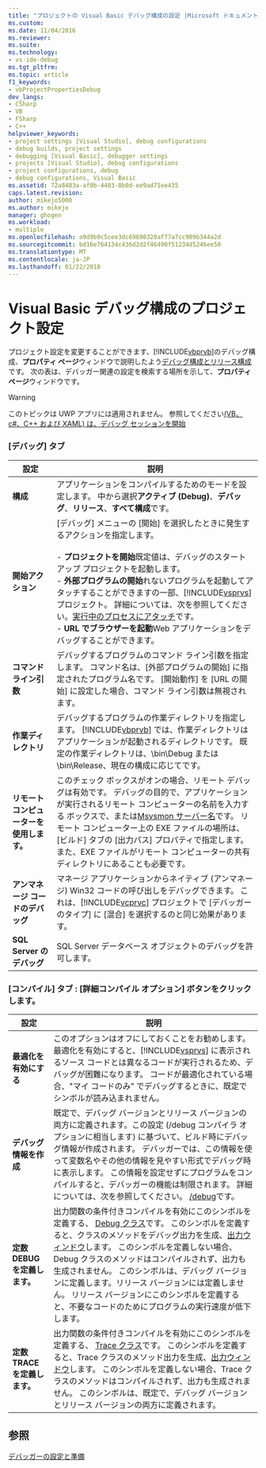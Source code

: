```yaml
---
title: "プロジェクトの Visual Basic デバッグ構成の設定 |Microsoft ドキュメント"
ms.custom: 
ms.date: 11/04/2016
ms.reviewer: 
ms.suite: 
ms.technology:
- vs-ide-debug
ms.tgt_pltfrm: 
ms.topic: article
f1_keywords:
- vbProjectPropertiesDebug
dev_langs:
- CSharp
- VB
- FSharp
- C++
helpviewer_keywords:
- project settings [Visual Studio], debug configurations
- debug builds, project settings
- debugging [Visual Basic], debugger settings
- projects [Visual Studio], debug configurations
- project configurations, debug
- debug configurations, Visual Basic
ms.assetid: 72a8483a-af0b-4403-8b0d-ee9ad71ee435
caps.latest.revision: 
author: mikejo5000
ms.author: mikejo
manager: ghogen
ms.workload:
- multiple
ms.openlocfilehash: a9d9b9c5cee3dc69698320af77a7cc909b344a2d
ms.sourcegitcommit: bd16e764134c436d2d2f46490f51234d5246ee50
ms.translationtype: MT
ms.contentlocale: ja-JP
ms.lasthandoff: 01/22/2018
---
```

# <a name="project-settings-for-a-visual-basic-debug-configuration"></a>Visual Basic デバッグ構成のプロジェクト設定
プロジェクト設定を変更することができます、[!INCLUDE[vbprvb](../code-quality/includes/vbprvb_md.md)]のデバッグ構成、**プロパティ ページ**ウィンドウで説明したよう[デバッグ構成とリリース構成](../debugger/how-to-set-debug-and-release-configurations.md)です。 次の表は、デバッガー関連の設定を検索する場所を示して、**プロパティ ページ**ウィンドウです。  
  
> [!WARNING]
>  このトピックは UWP アプリには適用されません。 参照してください[(VB、c#、C++ および XAML) は、デバッグ セッションを開始](../debugger/start-a-debugging-session-for-a-store-app-in-visual-studio-vb-csharp-cpp-and-xaml.md)  
  
### <a name="debug-tab"></a>[デバッグ] タブ  
  
|設定|説明|  
|-------------|-----------------|  
|**構成**|アプリケーションをコンパイルするためのモードを設定します。 中から選択**アクティブ (Debug)**、**デバッグ**、**リリース**、**すべて構成**です。|  
|**開始アクション**|[デバッグ] メニューの [開始] を選択したときに発生するアクションを指定します。<br /><br /> -   **プロジェクトを開始**既定値は、デバッグのスタートアップ プロジェクトを起動します。 <br />-   **外部プログラムの開始**れないプログラムを起動してアタッチすることができますの一部、[!INCLUDE[vsprvs](../code-quality/includes/vsprvs_md.md)]プロジェクト。 詳細については、次を参照してください。[実行中のプロセスにアタッチ](../debugger/attach-to-running-processes-with-the-visual-studio-debugger.md)です。<br />-   **URL でブラウザーを起動**Web アプリケーションをデバッグすることができます。|  
|**コマンドライン引数**|デバッグするプログラムのコマンド ライン引数を指定します。 コマンド名は、[外部プログラムの開始] に指定されたプログラム名です。 [開始動作] を [URL の開始] に設定した場合、コマンド ライン引数は無視されます。|  
|**作業ディレクトリ**|デバッグするプログラムの作業ディレクトリを指定します。 [!INCLUDE[vbprvb](../code-quality/includes/vbprvb_md.md)] では、作業ディレクトリはアプリケーションが起動されるディレクトリです。 既定の作業ディレクトリは、\bin\Debug または \bin\Release、現在の構成に応じてです。|  
|**リモート コンピューターを使用します。**|このチェック ボックスがオンの場合、リモート デバッグは有効です。 デバッグの目的で、アプリケーションが実行されるリモート コンピューターの名前を入力する ボックスで、または[Msvsmon サーバー名](../debugger/remote-debugging.md)です。 リモート コンピューター上の EXE ファイルの場所は、[ビルド] タブの [出力パス] プロパティで指定します。また、EXE ファイルがリモート コンピューターの共有ディレクトリにあることも必要です。|  
|**アンマネージ コードのデバッグ**|マネージ アプリケーションからネイティブ (アンマネージ) Win32 コードの呼び出しをデバッグできます。 これは、[!INCLUDE[vcprvc](../code-quality/includes/vcprvc_md.md)] プロジェクトで [デバッガーのタイプ] に [混合] を選択するのと同じ効果があります。|  
|**SQL Server のデバッグ**|SQL Server データベース オブジェクトのデバッグを許可します。|  
  
### <a name="compile-tab-press-advanced-compile-options-button"></a>[コンパイル] タブ : [詳細コンパイル オプション] ボタンをクリックします。  
  
|設定|説明|  
|-------------|-----------------|  
|**最適化を有効にする**|このオプションはオフにしておくことをお勧めします。 最適化を有効にすると、[!INCLUDE[vsprvs](../code-quality/includes/vsprvs_md.md)] に表示されるソース コードとは異なるコードが実行されるため、デバッグが困難になります。 コードが最適化されている場合、"マイ コードのみ" でデバッグするときに、既定でシンボルが読み込まれません。|  
|**デバッグ情報を作成**|既定で、デバッグ バージョンとリリース バージョンの両方に定義されます。この設定 (/debug コンパイラ オプションに相当します) に基づいて、ビルド時にデバッグ情報が作成されます。 デバッガーでは、この情報を使って変数名やその他の情報を見やすい形式でデバッグ時に表示します。 この情報を設定せずにプログラムをコンパイルすると、デバッガーの機能は制限されます。 詳細については、次を参照してください。 [/debug](/dotnet/visual-basic/reference/command-line-compiler/debug)です。|  
|**定数 DEBUG を定義します。**|出力関数の条件付きコンパイルを有効にこのシンボルを定義する、 [Debug クラス](/dotnet/api/system.diagnostics.debug)です。 このシンボルを定義すると、クラスのメソッドをデバッグ出力を生成、[出力ウィンドウ](../ide/reference/output-window.md)します。 このシンボルを定義しない場合、Debug クラスのメソッドはコンパイルされず、出力も生成されません。 このシンボルは、デバッグ バージョンに定義します。リリース バージョンには定義しません。 リリース バージョンにこのシンボルを定義すると、不要なコードのためにプログラムの実行速度が低下します。|  
|**定数 TRACE を定義します。**|出力関数の条件付きコンパイルを有効にこのシンボルを定義する、 [Trace クラス](/dotnet/api/system.diagnostics.trace.aspx)です。 このシンボルを定義すると、Trace クラスのメソッド出力を生成、[出力ウィンドウ](../ide/reference/output-window.md)します。 このシンボルを定義しない場合、Trace クラスのメソッドはコンパイルされず、出力も生成されません。 このシンボルは、既定で、デバッグ バージョンとリリース バージョンの両方に定義されます。|  
  
## <a name="see-also"></a>参照  
 [デバッガーの設定と準備](../debugger/debugger-settings-and-preparation.md)